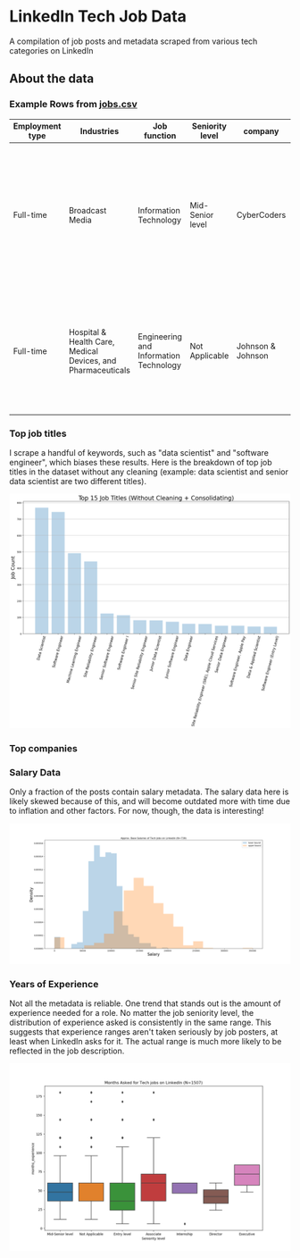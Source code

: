 # LinkedIn Tech Job Data
 A compilation of job posts and metadata scraped from various tech categories on LinkedIn

## About the data

### Example Rows from [jobs.csv](jobs.csv) 

| Employment type | Industries | Job function| Seniority level  | company | company\_id  | context   | date | description | education | location | months\_experience  | post\_id  | post\_url  | sal\_high | sal\_low | salary  | title |
|---|---|---|---|---|---|---|---|---|---|---|---|---|---|---|---|---|---|
| Full-time | Broadcast Media | Information Technology | Mid-Senior level | CyberCoders  | 21836\.0  | {"@context": "http://schema.org", "@type": "JobPosting", "datePosted": "2021-07-09T17:39:28.000Z", "description": "Job Title: Senior Data Engineer<br>Location: Alexandria, VA<br>Salary Range: $120k - $150k<br>Requir...      | NaN  | Job Title: Senior Data Engineer Location: Alexandria, VA Salary Range: $120k - $150k Requir... | bachelor degree  | Alexandria, VA | 60\.0 | 2632814552 | https://www.linkedin.com/jobs/view/senior-data-engineer-at-cybercoders-2632814552  | NaN | NaN  | NaN  | Senior Data Engineer|
| Full-time | Hospital & Health Care, Medical Devices, and Pharmaceuticals | Engineering and Information Technology | Not Applicable       | Johnson & Johnson          | 1207\.0    | {"@context": "http://schema.org", "@type": "JobPosting", "datePosted": "2021-07-09T17:39:11.000Z", "description": "Ethicon, part of Johnson &amp; Johnson Medical Devices Companies, is recruiting for a ... | NaN | Ethicon, part of Johnson & Johnson Medical Devices Companies, is recruiting for a ...  | bachelor degree  | Santa Clara, CA   | 96\.0  | 2632810866  | https://www.linkedin.com/jobs/view/principal-full-stack-software-engineer-at-johnson-johnson-2632810866 | NaN | NaN | NaN | Principal Full Stack Software Engineer. |


### Top job titles

I scrape a handful of keywords, such as "data scientist" and "software engineer", which biases these results. 
Here is the breakdown of top job titles in the dataset without any cleaning (example: data scientist and senior data scientist are two different titles).

![top job titles](assets/top_titles.png)

### Top companies

### Salary Data 

Only a fraction of the posts contain salary metadata. 
The salary data here is likely skewed because of this, and will become outdated more with time due to inflation and other factors. 
For now, though, the data is interesting!

![Salary Plot](assets/salaries.png)


### Years of Experience

Not all the metadata is reliable. 
One trend that stands out is the amount of experience needed for a role. 
No matter the job seniority level, the distribution of experience asked is consistently in the same range. 
This suggests that experience ranges aren't taken seriously by job posters, at least when LinkedIn asks for it. 
The actual range is much more likely to be reflected in the job description.

![Experience asked](assets/experience.png)